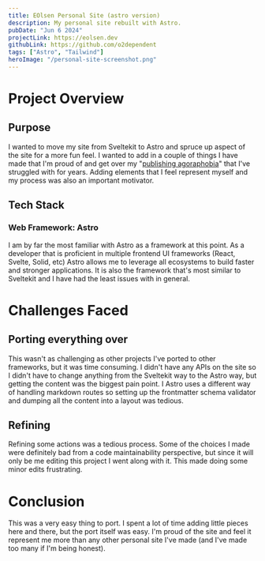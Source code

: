 ```yaml
---
title: EOlsen Personal Site (astro version)
description: My personal site rebuilt with Astro.
pubDate: "Jun 6 2024"
projectLink: https://eolsen.dev
githubLink: https://github.com/o2dependent
tags: ["Astro", "Tailwind"]
heroImage: "/personal-site-screenshot.png"
---
```


# Project Overview

## Purpose

I wanted to move my site from Sveltekit to Astro and spruce up aspect of the site for a more fun feel. I wanted to add in a couple of things I have made that I'm proud of and get over my "[publishing agoraphobia](/blog/publishing-agoraphobia)" that I've struggled with for years. Adding elements that I feel represent myself and my process was also an important motivator.

## Tech Stack

### Web Framework: Astro

I am by far the most familiar with Astro as a framework at this point. As a developer that is proficient in multiple frontend UI frameworks (React, Svelte, Solid, etc) Astro allows me to leverage all ecosystems to build faster and stronger applications. It is also the framework that's most similar to Sveltekit and I have had the least issues with in general.

# Challenges Faced

## Porting everything over

This wasn't as challenging as other projects I've ported to other frameworks, but it was time consuming. I didn't have any APIs on the site so I didn't have to change anything from the Sveltekit way to the Astro way, but getting the content was the biggest pain point. I Astro uses a different way of handling markdown routes so setting up the frontmatter schema validator and dumping all the content into a layout was tedious.

## Refining

Refining some actions was a tedious process. Some of the choices I made were definitely bad from a code maintainability perspective, but since it will only be me editing this project I went along with it. This made doing some minor edits frustrating.

# Conclusion

This was a very easy thing to port. I spent a lot of time adding little pieces here and there, but the port itself was easy. I'm proud of the site and feel it represent me more than any other personal site I've made (and I've made too many if I'm being honest).

